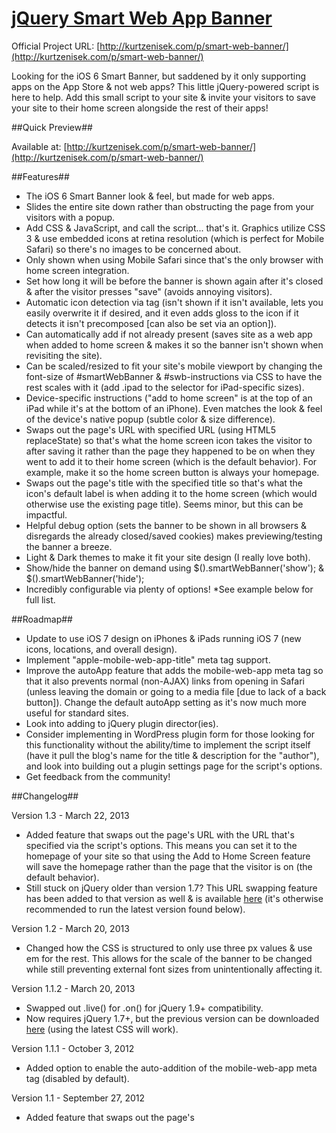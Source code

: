 [jQuery Smart Web App Banner](http://kurtzenisek.com/p/smart-web-banner/)
===========================

Official Project URL: [http://kurtzenisek.com/p/smart-web-banner/](http://kurtzenisek.com/p/smart-web-banner/)

Looking for the iOS 6 Smart Banner, but saddened by it only supporting apps on the App Store & not web apps? This little jQuery-powered script is here to help. Add this small script to your site & invite your visitors to save your site to their home screen alongside the rest of their apps!

##Quick Preview##

Available at: [http://kurtzenisek.com/p/smart-web-banner/](http://kurtzenisek.com/p/smart-web-banner/)

##Features##

- The iOS 6 Smart Banner look & feel, but made for web apps.
- Slides the entire site down rather than obstructing the page from your visitors with a popup.
- Add CSS & JavaScript, and call the script... that's it. Graphics utilize CSS 3 & use embedded icons at retina resolution (which is perfect for Mobile Safari) so there's no images to be concerned about.
- Only shown when using Mobile Safari since that's the only browser with home screen integration.
- Set how long it will be before the banner is shown again after it's closed & after the visitor presses "save" (avoids annoying visitors).
- Automatic icon detection via <link> tag (isn't shown if it isn't available, lets you easily overwrite it if desired, and it even adds gloss to the icon if it detects it isn't precomposed [can also be set via an option]).
- Can automatically add <meta name="apple-mobile-web-app-capable" content="yes" /> if not already present (saves site as a web app when added to home screen & makes it so the banner isn't shown when revisiting the site).
- Can be scaled/resized to fit your site's mobile viewport by changing the font-size of #smartWebBanner & #swb-instructions via CSS to have the rest scales with it (add .ipad to the selector for iPad-specific sizes).
- Device-specific instructions ("add to home screen" is at the top of an iPad while it's at the bottom of an iPhone). Even matches the look & feel of the device's native popup (subtle color & size difference).
- Swaps out the page's URL with specified URL (using HTML5 replaceState) so that's what the home screen icon takes the visitor to after saving it rather than the page they happened to be on when they went to add it to their home screen (which is the default behavior). For example, make it so the home screen button is always your homepage.
- Swaps out the page's title with the specified title so that's what the icon's default label is when adding it to the home screen (which would otherwise use the existing page title). Seems minor, but this can be impactful.
- Helpful debug option (sets the banner to be shown in all browsers & disregards the already closed/saved cookies) makes previewing/testing the banner a breeze.
- Light & Dark themes to make it fit your site design (I really love both).
- Show/hide the banner on demand using $().smartWebBanner('show'); & $().smartWebBanner('hide');
- Incredibly configurable via plenty of options! *See example below for full list.

##Roadmap##

- Update to use iOS 7 design on iPhones & iPads running iOS 7 (new icons, locations, and overall design).
- Implement "apple-mobile-web-app-title" meta tag support.
- Improve the autoApp feature that adds the mobile-web-app meta tag so that it also prevents normal (non-AJAX) links from opening in Safari (unless leaving the domain or going to a media file [due to lack of a back button]). Change the default autoApp setting as it's now much more useful for standard sites.
- Look into adding to jQuery plugin director(ies).
- Consider implementing in WordPress plugin form for those looking for this functionality without the ability/time to implement the script itself (have it pull the blog's name for the title & description for the "author"), and look into building out a plugin settings page for the script's options.
- Get feedback from the community!

##Changelog##

Version 1.3 - March 22, 2013

- Added feature that swaps out the page's URL with the URL that's specified via the script's options. This means you can set it to the homepage of your site so that using the Add to Home Screen feature will save the homepage rather than the page that the visitor is on (the default behavior).
- Still stuck on jQuery older than version 1.7? This URL swapping feature has been added to that version as well & is available [here](https://github.com/KZeni/Smart-Web-App-Banner/blob/master/jQuery.smartWebBanner.pre-1.7.min.js) (it's otherwise recommended to run the latest version found below).

Version 1.2 - March 20, 2013

- Changed how the CSS is structured to only use three px values & use em for the rest. This allows for the scale of the banner to be changed while still preventing external font sizes from unintentionally affecting it.

Version 1.1.2 - March 20, 2013

- Swapped out .live() for .on() for jQuery 1.9+ compatibility.
- Now requires jQuery 1.7+, but the previous version can be downloaded [here](https://github.com/KZeni/Smart-Web-App-Banner/blob/master/jQuery.smartWebBanner.pre-1.7.min.js) (using the latest CSS will work).

Version 1.1.1 - October 3, 2012

- Added option to enable the auto-addition of the mobile-web-app meta tag (disabled by default).

Version 1.1 - September 27, 2012

- Added feature that swaps out the page's <title> attribute with the title that's specified via the script's options.
- Added option to disable the new title swap feature.

Version 1.0 - September 19, 2012

- Initial Release (same day as iOS 6).

##Example (using default settings)##

```javascript
$().smartWebBanner();
```

##Example (with full options)##

```javascript
$().smartWebBanner({
    title: "Tree Finder", // What the title of the "app" should be in the banner | Default: "Web App"
    titleSwap: false, // Whether or not to use the title specified here has the default label of the home screen icon (otherwise uses the page's <title> tag) | Default: true
    url: 'http://appleorchard.com', // URL to mask the page as before saving to home screen (allows for having it save the homepage of a site no matter what page the visitor is on) | Default: ''
    author: "Johnny Appleseed", // What the author of the "app" should be in the banner | Default: "Save to Home Screen"
    speedIn: 500, // Show animation speed of the banner | Default: 300
    speedOut: 800, // Close animation speed of the banner | Default: 400
    useIcon: true, // Whether or not it should show site's apple touch icon (located via <link> tag) | Default: true
    iconOverwrite: "http://appleorchard.com/icon-114x114.png", // Force the URL of the icon (even if found via <link> tag) | Default: ""
    iconGloss: true, // Whether or not to show the gloss over the icon (true/false/"auto" [auto doesn't show if precomposed <link> tag is used]) | Default: "auto"
    showFree: false, // Whether or not to show "Free" at bottom of info | Default: true
    daysHidden: 7, // Duration to hide the banner after being closed (0 = always show banner) | Default: 15
    daysReminder: 30, // Duration to hide the banner after "Save" is clicked *separate from when the close button is clicked* (0 = always show banner) | Default: 90
    popupDuration: 4000, // How long the instructions are shown before fading out (0 = show until manually closed) | Default: 6000
    popupSpeedIn: 400, // Show animation speed of the popup | Default: 200
    popupSpeedOut: 1200, // Close animation speed of the popup | Default: 900
    theme: 'dark', // Change between "light" & "dark" theme to fit your site design | Default: "light"
    autoApp: true, // Whether or not it should auto-add the mobile-web-app meta tag that makes it open as an app rather than in mobile safari | Default: false
    debug: true // Whether or not it should always be shown (even for non-iOS devices & if cookies have previously been set) *This is helpful for testing and/or previewing | Default: false
});
```

##Like it? Maybe throw me a few bucks##

This is a one-man project. I can't put an accurate price on what value you might get out of this or the time saved... so I leave you to pay what you want. Really, feel free to just use it. [Click here to learn more.](http://kurtzenisek.com/p/smart-web-banner/#donate)

##Support##

<a href="http://www.google.com/recaptcha/mailhide/d?k=01mU-MMXHEZiapIGiiSSe78Q==&amp;c=h-nAexn4QTO2z6nieTeXVg==" onclick="window.open('http://www.google.com/recaptcha/mailhide/d?k\07501mU-MMXHEZiapIGiiSSe78Q\75\75\46c\75h-nAexn4QTO2z6nieTeXVg\75\075', '', 'toolbar=0,scrollbars=0,location=0,statusbar=0,menubar=0,resizable=0,width=500,height=300'); return false;" title="Reveal this e-mail address" class="button" target="_blank">Email me</a>

##FAQs##

**Need to have it save the homepage of your site rather than the page the visitor is on?**<br />
Saving a page to the home screen saves the current page by default, but you can set the url option to be whatever URL you would like it to save & the plugin takes care of the rest.

Tip: set url to '/' to have it always be the homepage of your site while being independent of the domain itself. Also, it can't be a different domain for security reasons.

**Need to adjust the size of the banner to fit the scale of your site?**<br />
This plugin's CSS was built to refer to two elements (with one variant) that then determines the size of everything else. Simply change the font-size for #smartWebBanner & #swb-instructions (add .ipad for iPad-specific sizes) in your own CSS (or edit the plugin directly) to fit your needs.

**Looking to use this to promote *non web-based* Android apps and/or iOS apps on older iOS versions and/or different browsers?**<br />
Check out [Jasny's fork](http://jasny.github.com/jquery.smartbanner/) for Android apps & or iOS apps older than iOS 6.
Also check out [iJason's fork](https://github.com/ijason/Smart-App-Banners) aimed purely at making it available for iOS apps in other iOS browsers (Google Chrome) & older iOS versions.
Note: Both of these are for non-web apps. This is the only plugin aimed at web apps (to my knowledge).

Please know that this is in no way created, owned, or managed by Apple Inc. nor am I employed by Apple Inc.